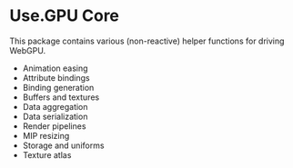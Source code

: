 # Use.GPU Core

This package contains various (non-reactive) helper functions for driving WebGPU.

- Animation easing
- Attribute bindings
- Binding generation
- Buffers and textures
- Data aggregation
- Data serialization
- Render pipelines
- MIP resizing
- Storage and uniforms
- Texture atlas

